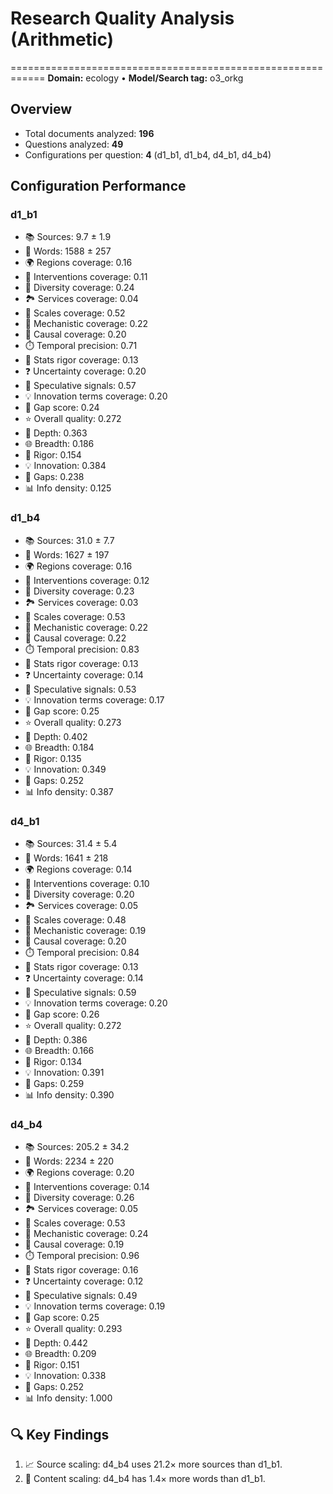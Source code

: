 # Research Quality Analysis (Arithmetic)
============================================================
**Domain:** ecology  •  **Model/Search tag:** o3_orkg

## Overview
- Total documents analyzed: **196**
- Questions analyzed: **49**
- Configurations per question: **4** (d1_b1, d1_b4, d4_b1, d4_b4)

## Configuration Performance

### d1_b1
- 📚 Sources: 9.7 ± 1.9
- 📝 Words: 1588 ± 257
- 🌍 Regions coverage: 0.16
- 🧪 Interventions coverage: 0.11
- 🌿 Diversity coverage: 0.24
- 🏞️ Services coverage: 0.04
- 📏 Scales coverage: 0.52
- 🔬 Mechanistic coverage: 0.22
- 🔗 Causal coverage: 0.20
- ⏱️ Temporal precision: 0.71
- 📐 Stats rigor coverage: 0.13
- ❓ Uncertainty coverage: 0.20
- 💭 Speculative signals: 0.57
- 💡 Innovation terms coverage: 0.20
- 🧩 Gap score: 0.24
- ⭐ Overall quality: 0.272
- 🎯 Depth: 0.363
- 🌐 Breadth: 0.186
- 🔬 Rigor: 0.154
- 💡 Innovation: 0.384
- 🧩 Gaps: 0.238
- 📊 Info density: 0.125

### d1_b4
- 📚 Sources: 31.0 ± 7.7
- 📝 Words: 1627 ± 197
- 🌍 Regions coverage: 0.16
- 🧪 Interventions coverage: 0.12
- 🌿 Diversity coverage: 0.23
- 🏞️ Services coverage: 0.03
- 📏 Scales coverage: 0.53
- 🔬 Mechanistic coverage: 0.22
- 🔗 Causal coverage: 0.22
- ⏱️ Temporal precision: 0.83
- 📐 Stats rigor coverage: 0.13
- ❓ Uncertainty coverage: 0.14
- 💭 Speculative signals: 0.53
- 💡 Innovation terms coverage: 0.17
- 🧩 Gap score: 0.25
- ⭐ Overall quality: 0.273
- 🎯 Depth: 0.402
- 🌐 Breadth: 0.184
- 🔬 Rigor: 0.135
- 💡 Innovation: 0.349
- 🧩 Gaps: 0.252
- 📊 Info density: 0.387

### d4_b1
- 📚 Sources: 31.4 ± 5.4
- 📝 Words: 1641 ± 218
- 🌍 Regions coverage: 0.14
- 🧪 Interventions coverage: 0.10
- 🌿 Diversity coverage: 0.20
- 🏞️ Services coverage: 0.05
- 📏 Scales coverage: 0.48
- 🔬 Mechanistic coverage: 0.19
- 🔗 Causal coverage: 0.20
- ⏱️ Temporal precision: 0.84
- 📐 Stats rigor coverage: 0.13
- ❓ Uncertainty coverage: 0.14
- 💭 Speculative signals: 0.59
- 💡 Innovation terms coverage: 0.20
- 🧩 Gap score: 0.26
- ⭐ Overall quality: 0.272
- 🎯 Depth: 0.386
- 🌐 Breadth: 0.166
- 🔬 Rigor: 0.134
- 💡 Innovation: 0.391
- 🧩 Gaps: 0.259
- 📊 Info density: 0.390

### d4_b4
- 📚 Sources: 205.2 ± 34.2
- 📝 Words: 2234 ± 220
- 🌍 Regions coverage: 0.20
- 🧪 Interventions coverage: 0.14
- 🌿 Diversity coverage: 0.26
- 🏞️ Services coverage: 0.05
- 📏 Scales coverage: 0.53
- 🔬 Mechanistic coverage: 0.24
- 🔗 Causal coverage: 0.19
- ⏱️ Temporal precision: 0.96
- 📐 Stats rigor coverage: 0.16
- ❓ Uncertainty coverage: 0.12
- 💭 Speculative signals: 0.49
- 💡 Innovation terms coverage: 0.19
- 🧩 Gap score: 0.25
- ⭐ Overall quality: 0.293
- 🎯 Depth: 0.442
- 🌐 Breadth: 0.209
- 🔬 Rigor: 0.151
- 💡 Innovation: 0.338
- 🧩 Gaps: 0.252
- 📊 Info density: 1.000

## 🔍 Key Findings
1. 📈 Source scaling: d4_b4 uses 21.2× more sources than d1_b1.
2. 📝 Content scaling: d4_b4 has 1.4× more words than d1_b1.